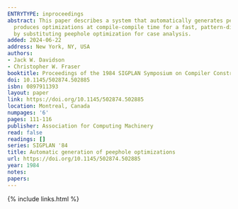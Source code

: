 ```yaml
---
ENTRYTYPE: inproceedings
abstract: This paper describes a system that automatically generates peephole optimizations. A general peephole optimizer driven by a machine description
  produces optimizations at compile-compile time for a fast, pattern-directed, compile-time optimizer. They form part of a compiler that simplifies retargeting
  by substituting peephole optimization for case analysis.
added: 2024-06-22
address: New York, NY, USA
authors:
- Jack W. Davidson
- Christopher W. Fraser
booktitle: Proceedings of the 1984 SIGPLAN Symposium on Compiler Construction
doi: 10.1145/502874.502885
isbn: 0897911393
layout: paper
link: https://doi.org/10.1145/502874.502885
location: Montreal, Canada
numpages: '6'
pages: 111-116
publisher: Association for Computing Machinery
read: false
readings: []
series: SIGPLAN '84
title: Automatic generation of peephole optimizations
url: https://doi.org/10.1145/502874.502885
year: 1984
notes:
papers:
---
```

{% include links.html %}
